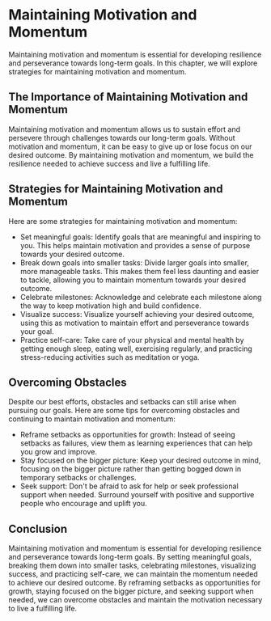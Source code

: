 Maintaining Motivation and Momentum
==========================================================================

Maintaining motivation and momentum is essential for developing resilience and perseverance towards long-term goals. In this chapter, we will explore strategies for maintaining motivation and momentum.

The Importance of Maintaining Motivation and Momentum
-----------------------------------------------------

Maintaining motivation and momentum allows us to sustain effort and persevere through challenges towards our long-term goals. Without motivation and momentum, it can be easy to give up or lose focus on our desired outcome. By maintaining motivation and momentum, we build the resilience needed to achieve success and live a fulfilling life.

Strategies for Maintaining Motivation and Momentum
--------------------------------------------------

Here are some strategies for maintaining motivation and momentum:

* Set meaningful goals: Identify goals that are meaningful and inspiring to you. This helps maintain motivation and provides a sense of purpose towards your desired outcome.
* Break down goals into smaller tasks: Divide larger goals into smaller, more manageable tasks. This makes them feel less daunting and easier to tackle, allowing you to maintain momentum towards your desired outcome.
* Celebrate milestones: Acknowledge and celebrate each milestone along the way to keep motivation high and build confidence.
* Visualize success: Visualize yourself achieving your desired outcome, using this as motivation to maintain effort and perseverance towards your goal.
* Practice self-care: Take care of your physical and mental health by getting enough sleep, eating well, exercising regularly, and practicing stress-reducing activities such as meditation or yoga.

Overcoming Obstacles
--------------------

Despite our best efforts, obstacles and setbacks can still arise when pursuing our goals. Here are some tips for overcoming obstacles and continuing to maintain motivation and momentum:

* Reframe setbacks as opportunities for growth: Instead of seeing setbacks as failures, view them as learning experiences that can help you grow and improve.
* Stay focused on the bigger picture: Keep your desired outcome in mind, focusing on the bigger picture rather than getting bogged down in temporary setbacks or challenges.
* Seek support: Don't be afraid to ask for help or seek professional support when needed. Surround yourself with positive and supportive people who encourage and uplift you.

Conclusion
----------

Maintaining motivation and momentum is essential for developing resilience and perseverance towards long-term goals. By setting meaningful goals, breaking them down into smaller tasks, celebrating milestones, visualizing success, and practicing self-care, we can maintain the momentum needed to achieve our desired outcome. By reframing setbacks as opportunities for growth, staying focused on the bigger picture, and seeking support when needed, we can overcome obstacles and maintain the motivation necessary to live a fulfilling life.

